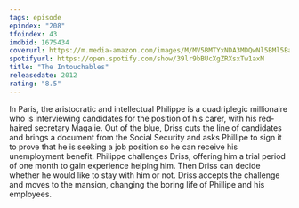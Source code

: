 ```yaml
---
tags: episode
epindex: "208"
tfoindex: 43
imdbid: 1675434
coverurl: https://m.media-amazon.com/images/M/MV5BMTYxNDA3MDQwNl5BMl5BanBnXkFtZTcwNTU4Mzc1Nw@@._V1_SY300_CR0,0,202,300_.jpg
spotifyurl: https://open.spotify.com/show/39lr9bBUcXgZRXsxTw1axM
title: "The Intouchables"
releasedate: 2012
rating: "8.5"
---
```


In Paris, the aristocratic and intellectual Philippe is a quadriplegic millionaire who is interviewing candidates for the position of his carer, with his red-haired secretary Magalie. Out of the blue, Driss cuts the line of candidates and brings a document from the Social Security and asks Phillipe to sign it to prove that he is seeking a job position so he can receive his unemployment benefit. Philippe challenges Driss, offering him a trial period of one month to gain experience helping him. Then Driss can decide whether he would like to stay with him or not. Driss accepts the challenge and moves to the mansion, changing the boring life of Phillipe and his employees.